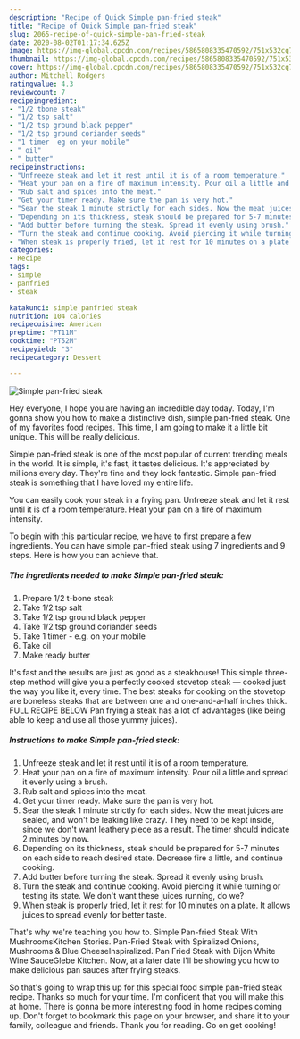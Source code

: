 ```yaml
---
description: "Recipe of Quick Simple pan-fried steak"
title: "Recipe of Quick Simple pan-fried steak"
slug: 2065-recipe-of-quick-simple-pan-fried-steak
date: 2020-08-02T01:17:34.625Z
image: https://img-global.cpcdn.com/recipes/5865808335470592/751x532cq70/simple-pan-fried-steak-recipe-main-photo.jpg
thumbnail: https://img-global.cpcdn.com/recipes/5865808335470592/751x532cq70/simple-pan-fried-steak-recipe-main-photo.jpg
cover: https://img-global.cpcdn.com/recipes/5865808335470592/751x532cq70/simple-pan-fried-steak-recipe-main-photo.jpg
author: Mitchell Rodgers
ratingvalue: 4.3
reviewcount: 7
recipeingredient:
- "1/2 tbone steak"
- "1/2 tsp salt"
- "1/2 tsp ground black pepper"
- "1/2 tsp ground coriander seeds"
- "1 timer  eg on your mobile"
- " oil"
- " butter"
recipeinstructions:
- "Unfreeze steak and let it rest until it is of a room temperature."
- "Heat your pan on a fire of maximum intensity. Pour oil a little and spread it evenly using a brush."
- "Rub salt and spices into the meat."
- "Get your timer ready. Make sure the pan is very hot."
- "Sear the steak 1 minute strictly for each sides. Now the meat juices are sealed, and won&#39;t be leaking like crazy. They need to be kept inside, since we don&#39;t want leathery piece as a result. The timer should indicate 2 minutes by now."
- "Depending on its thickness, steak should be prepared for 5-7 minutes on each side to reach desired state. Decrease fire a little, and continue cooking."
- "Add butter before turning the steak. Spread it evenly using brush."
- "Turn the steak and continue cooking. Avoid piercing it while turning or testing its state. We don&#39;t want these juices running, do we?"
- "When steak is properly fried, let it rest for 10 minutes on a plate. It allows juices to spread evenly for better taste."
categories:
- Recipe
tags:
- simple
- panfried
- steak

katakunci: simple panfried steak 
nutrition: 104 calories
recipecuisine: American
preptime: "PT11M"
cooktime: "PT52M"
recipeyield: "3"
recipecategory: Dessert

---
```



![Simple pan-fried steak](https://img-global.cpcdn.com/recipes/5865808335470592/751x532cq70/simple-pan-fried-steak-recipe-main-photo.jpg)

Hey everyone, I hope you are having an incredible day today. Today, I'm gonna show you how to make a distinctive dish, simple pan-fried steak. One of my favorites food recipes. This time, I am going to make it a little bit unique. This will be really delicious.

Simple pan-fried steak is one of the most popular of current trending meals in the world. It is simple, it's fast, it tastes delicious. It's appreciated by millions every day. They're fine and they look fantastic. Simple pan-fried steak is something that I have loved my entire life.

You can easily cook your steak in a frying pan. Unfreeze steak and let it rest until it is of a room temperature. Heat your pan on a fire of maximum intensity.


To begin with this particular recipe, we have to first prepare a few ingredients. You can have simple pan-fried steak using 7 ingredients and 9 steps. Here is how you can achieve that.

<!--inarticleads1-->

##### The ingredients needed to make Simple pan-fried steak:

1. Prepare 1/2 t-bone steak
1. Take 1/2 tsp salt
1. Take 1/2 tsp ground black pepper
1. Take 1/2 tsp ground coriander seeds
1. Take 1 timer - e.g. on your mobile
1. Take  oil
1. Make ready  butter


It&#39;s fast and the results are just as good as a steakhouse! This simple three-step method will give you a perfectly cooked stovetop steak — cooked just the way you like it, every time. The best steaks for cooking on the stovetop are boneless steaks that are between one and one-and-a-half inches thick. FULL RECIPE BELOW Pan frying a steak has a lot of advantages (like being able to keep and use all those yummy juices). 

<!--inarticleads2-->

##### Instructions to make Simple pan-fried steak:

1. Unfreeze steak and let it rest until it is of a room temperature.
1. Heat your pan on a fire of maximum intensity. Pour oil a little and spread it evenly using a brush.
1. Rub salt and spices into the meat.
1. Get your timer ready. Make sure the pan is very hot.
1. Sear the steak 1 minute strictly for each sides. Now the meat juices are sealed, and won&#39;t be leaking like crazy. They need to be kept inside, since we don&#39;t want leathery piece as a result. The timer should indicate 2 minutes by now.
1. Depending on its thickness, steak should be prepared for 5-7 minutes on each side to reach desired state. Decrease fire a little, and continue cooking.
1. Add butter before turning the steak. Spread it evenly using brush.
1. Turn the steak and continue cooking. Avoid piercing it while turning or testing its state. We don&#39;t want these juices running, do we?
1. When steak is properly fried, let it rest for 10 minutes on a plate. It allows juices to spread evenly for better taste.


That&#39;s why we&#39;re teaching you how to. Simple Pan-fried Steak With MushroomsKitchen Stories. Pan-Fried Steak with Spiralized Onions, Mushrooms &amp; Blue CheeseInspiralized. Pan Fried Steak with Dijon White Wine SauceGlebe Kitchen. Now, at a later date I&#39;ll be showing you how to make delicious pan sauces after frying steaks. 

So that's going to wrap this up for this special food simple pan-fried steak recipe. Thanks so much for your time. I'm confident that you will make this at home. There is gonna be more interesting food in home recipes coming up. Don't forget to bookmark this page on your browser, and share it to your family, colleague and friends. Thank you for reading. Go on get cooking!
